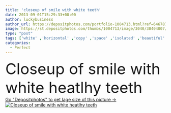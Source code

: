 ```yaml
---
title: 'closeup of smile with white teeth'
date: 2013-09-01T15:29:33+00:00
author: luckybusiness
author_url: https://depositphotos.com/portfolio-1004713.html?ref=64678756
image: https://st.depositphotos.com/thumbs/1004713/image/3040/30404007/api_thumb_450.jpg?forcejpeg=true
type: "post"
tags: ['white' ,'horizontal' ,'copy' ,'space' ,'isolated' ,'beautiful' ,'happy' ,'closeup' ,'person' ,'girl' ,'female' ,'young' ,'smiling' ,'people' ,'beauty' ,'fresh' ,'portrait' ,'cute' ,'caucasian' ,'smile' ,'up' ,'close' ,'health' ,'healthy' ,'mouth' ,'face' ,'care' ,'freshness' ,'idyllic' ,'concept' ,'teeth' ,'dentist' ,'woman' ,'fingers' ,'with' ,'cosmetic' ,'clean' ,'treatment' ,'dental' ,'stomatology' ,'perfect' ,'lips' ,'laugh' ,'wellness' ,'candid' ,'thumbs' ,'Perfection' ,'after' ,'great' ,'complexion' ]
categories: 
  - Perfect
---
```

<div aling="center">
            <font size="60"> Closeup of smile with white heatlhy teeth</font>   
</div>
<div>
    <a href='https://st.depositphotos.com/thumbs/1004713/image/3040/30404007/api_thumb_450.jpg?forcejpeg=true?ref=64678756' target=_blank > Go "Depositphotos" to get lage size of this picture ->
        <img href='https://st.depositphotos.com/thumbs/1004713/image/3040/30404007/api_thumb_450.jpg?forcejpeg=true?ref=64678756' src='https://st.depositphotos.com/1004713/3040/i/950/depositphotos_30404007-stock-photo-closeup-of-smile-with-white.jpg?forcejpeg=true' alt='Closeup of smile with white heatlhy teeth' >
    </a>
</div>
